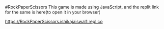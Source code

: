 #RockPaperScissors
This game is made using JavaScript, and the replit link for the same is here(to open it in your browser)

https://RockPaperScissors.ishikajaiswal1.repl.co
